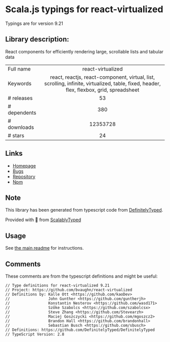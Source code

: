 
# Scala.js typings for react-virtualized

Typings are for version 9.21

## Library description:
React components for efficiently rendering large, scrollable lists and tabular data

|                    |                 |
| ------------------ | :-------------: |
| Full name          | react-virtualized |
| Keywords           | react, reactjs, react-component, virtual, list, scrolling, infinite, virtualized, table, fixed, header, flex, flexbox, grid, spreadsheet |
| # releases         | 53 |
| # dependents       | 380 |
| # downloads        | 12353728 |
| # stars            | 24 |

## Links
- [Homepage](https://github.com/bvaughn/react-virtualized)
- [Bugs](https://github.com/bvaughn/react-virtualized/issues)
- [Repository](https://github.com/bvaughn/react-virtualized)
- [Npm](https://www.npmjs.com/package/react-virtualized)
    


## Note
This library has been generated from typescript code from [DefinitelyTyped](https://definitelytyped.org).

Provided with :purple_heart: from [ScalablyTyped](https://github.com/oyvindberg/ScalablyTyped)

## Usage
See [the main readme](../../readme.md) for instructions.

## Comments

These comments are from the typescript definitions and might be useful:
```
// Type definitions for react-virtualized 9.21
// Project: https://github.com/bvaughn/react-virtualized
// Definitions by: Kalle Ott <https://github.com/kaoDev>
//                 John Gunther <https://github.com/guntherjh>
//                 Konstantin Nesterov <https://github.com/wasd171>
//                 Szőke Szabolcs <https://github.com/szabolcsx>
//                 Steve Zhang <https://github.com/Stevearzh>
//                 Maciej Goszczycki <https://github.com/mgoszcz2>
//                 Brandon Hall <https://github.com/brandonhall>
//                 Sebastian Busch <https://github.com/sbusch>
// Definitions: https://github.com/DefinitelyTyped/DefinitelyTyped
// TypeScript Version: 2.8

```

